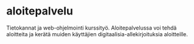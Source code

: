 # aloitepalvelu
Tietokannat ja web-ohjelmointi kurssityö. Aloitepalvelussa voi tehdä aloitteita ja kerätä muiden käyttäjien digitaalisia-allekirjoituksia aloitteille.
